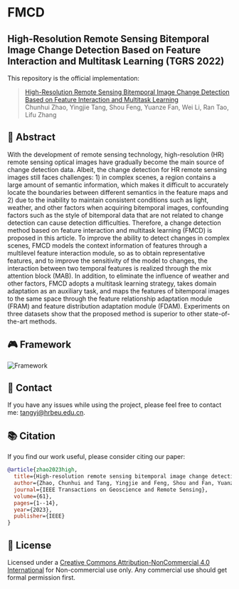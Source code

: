 # FMCD
## High-Resolution Remote Sensing Bitemporal Image Change Detection Based on Feature Interaction and Multitask Learning (TGRS 2022)

This repository is the official implementation:
> [High-Resolution Remote Sensing Bitemporal Image Change Detection Based on Feature Interaction and Multitask Learning](https://ieeexplore.ieee.org/document/10123082)  
> Chunhui Zhao, Yingjie Tang, Shou Feng, Yuanze Fan, Wei Li, Ran Tao, Lifu Zhang

## 📄 Abstract

With the development of remote sensing technology, high-resolution (HR) remote sensing optical images have gradually become the main source of change detection data. Albeit, the change detection for HR remote sensing images still faces challenges: 1) in complex scenes, a region contains a large amount of semantic information, which makes it difficult to accurately locate the boundaries between different semantics in the feature maps and 2) due to the inability to maintain consistent conditions such as light, weather, and other factors when acquiring bitemporal images, confounding factors such as the style of bitemporal data that are not related to change detection can cause detection difficulties. Therefore, a change detection method based on feature interaction and multitask learning (FMCD) is proposed in this article. To improve the ability to detect changes in complex scenes, FMCD models the context information of features through a multilevel feature interaction module, so as to obtain representative features, and to improve the sensitivity of the model to changes, the interaction between two temporal features is realized through the mix attention block (MAB). In addition, to eliminate the influence of weather and other factors, FMCD adopts a multitask learning strategy, takes domain adaptation as an auxiliary task, and maps the features of bitemporal images to the same space through the feature relationship adaptation module (FRAM) and feature distribution adaptation module (FDAM). Experiments on three datasets show that the proposed method is superior to other state-of-the-art methods.

## 🎮 Framework
![Framework](assets/framework.png)

## 📧 Contact

If you have any issues while using the project, please feel free to contact me: [tangyj@hrbeu.edu.cn](tangyj@hrbeu.edu.cn).

## 📚 Citation

If you find our work useful, please consider citing our paper:

```bibtex
@article{zhao2023high,
  title={High-resolution remote sensing bitemporal image change detection based on feature interaction and multitask learning},
  author={Zhao, Chunhui and Tang, Yingjie and Feng, Shou and Fan, Yuanze and Li, Wei and Tao, Ran and Zhang, Lifu},
  journal={IEEE Transactions on Geoscience and Remote Sensing},
  volume={61},
  pages={1--14},
  year={2023},
  publisher={IEEE}
}

```

## 📜 License

Licensed under a [Creative Commons Attribution-NonCommercial 4.0 International](https://creativecommons.org/licenses/by-nc/4.0/) for Non-commercial use only.
Any commercial use should get formal permission first.
